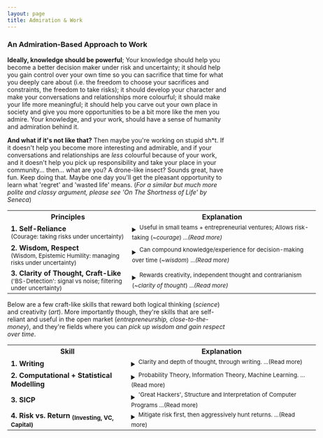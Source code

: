 ```yaml
---
layout: page
title: Admiration & Work
---
```


### An Admiration-Based Approach to Work

**Ideally, knowledge should be powerful**; Your knowledge should help you become a better decision maker under risk and uncertainty; it should help you gain control over your own time so you can sacrifice that time for what you deeply care about (i.e. the freedom to choose your sacrifices and constraints, the freedom to take risks); it should develop your character and make your conversations and relationships more colourful; it should make your life more meaningful; it should help you carve out your own place in society and give you more opportunities to be a bit more like the men you admire. Your knowledge, and your work, should have a sense of humanity and admiration behind it. 

**And what if it's not like that?**  Then maybe you're working on stupid sh\*t. If it doesn't help you become more interesting and admirable, and if your conversations and relationships are *less* colourful because of your work, and it doesn't help you pick up responsibility and take your place in your community... then... what are you? A drone-like insect? Sounds great, have fun. Keep doing that. Maybe one day you'll get the pleasant opportunity to learn what 'regret' and 'wasted life' means. (*For a similar but much more polite and classy argument, please see 'On The Shortness of Life' by Seneca*)


<table style="width:140%">
  <tr>
    <th>Principles</th>
    <th>Explanation</th>
  </tr>
  <tr>
    <td><b>1. Self-Reliance</b><br><sup>(Courage: taking risks under uncertainty)</sup></td>
    <td> <details><summary><sup>Useful in small teams + entrepreneurial ventures; Allows risk-taking (<i>~courage</i>) ...<i>(Read more)</i></sup></summary>
      <b> Ideal: </b><u>Does the skill help you relentlessly and aggressively hunt down opportunities, without need for permission?</u> Is it independent and self-reliant? Can you create value and wealth in entrepreneurial ventures with small teams? ('front-office', close-to-the-money, revenue-generating?). Will it help you take risks and chase opportunities in the open market? Does it help you gain ownership of your own time and wealth? Is it independent enough that it lets you do 'spec-work', so you can pursue clients and customers in your own time? In other words, does the knowledge help you become more <i><b>self-owned and courageous</b></i> in the world? <small>(Also: if your entire team is full of skilled, self-reliant guys with countless other opportunities to chase, and yet they all willingly work together for a long time, then it's because of mutual respect and loyalty - not because they desperately grabbed the closest team that had low enough standards to let them in. Same principle applies to relationships too: you want to be chosen by someone self-reliant with many options. Not someone who desperately grabbed the nearest thing with a pulse and a wallet ;) ).</small>
      <br>
      <b> Anti-Ideal: </b>Or is it a heavily dependent skill that's useless outside of large corporations? Will it make you fragile and dependent on corporate 'performance' reviews and the whims of the geniuses working in HR departments? Is it a skill that only pays if you offer your obedience, 'hard work' and conformity to a bigcorp? Will you end up like those idiots who are strangely proud of how many <i>hours</i> they obediently 'worked hard' for someone who doesn't care about them? That's not 'loyalty' or 'work ethic'... that's just cheap obedience and fear of alternative consequences. (And loyalty, just like respect, is only worth something when given to you by an untamed wolf - not when it comes from a domesticated, housebroken lapdog. That's true both metaphorically and literally.). A very similar argument can be made about those who choose comfortable and 'politically correct' opinions out of obedience and fear. <b>Their opinions, just like their salary, are heavily dependent on approval.</b>
      <br> <i>Disclaimer: Obviously there are cases where people have no other choice but work in crappy jobs because of family circumstances and responsibilities. We're not talking about those guys. They're actually admirable - sacrificing their time and energy for their family. No, the targets of disdain here are the guys with very little responsibility, yet choose comfort and safety out of passivity and cheap obedience. </i>
      </details>
    </td>
  </tr>
  <tr>
    <td><b>2. Wisdom, Respect</b><br><sup>(Wisdom, Epistemic Humility: managing risks under uncertainty)</sup></td>
    <td> <details><summary><sup>Can compound knowledge/experience for decision-making over time (<i>~wisdom</i>) ...<i>(Read more)</i></sup></summary>
      <b> Ideal: </b><u>Does the skill help you earn respect and accumulate wisdom?</u> Does it help you make better decisions under uncertainty? Will it help you mitigate and appropriately handle risk? A few indicators that might help: Does it have timeless principles that will stay true for decades? A lot of timeless knowledge is linked to uncertainty, risk and decision-making, where it usually ends up being called 'wisdom'. <b>In your 40s and 50s, if you learn the right stuff, will your knowledge and voice be respected and taken seriously? </b> Archetypally speaking, will the knowledge help you age into the respectable 'grizzled veteran'? Knowledge should make you better at handling the unknown, and it should earn you respect: <i><b>wisdom, decision-making, epistemic humility</b></i>.
      <br>
      <b> Anti-Ideal: </b>Or are you learning something that'll be useless in 10 years time? Is it just a dumb fad that you'll eventually forget? Are you learning something that requires no respect for the unknown? Something that demands no epistemic humility and thought? When you're older, will a bunch of arrogant 23-year-olds (just like you right now) know as much as 50-year-old-you about the subject? <b>Will you end up like some of those older guys with no wisdom to impart, and garner no respect from their colleagues, because they wasted too much time learning dumb sh*t? </b> If people aren't looking to you for guidance and wisdom when you're older, and your opinion isn't respected, then maybe you f***ed up. If you are 'respected' solely because of job title and how long you've been at a company, then that's not true respect - that's just decorative politeness. Also, notice the interesting link between courage and wisdom: if you never have the courage to venture into uncertain territory and make your own mistakes, you'll never pick up much personal wisdom and experience. From a nerdy mathematical perspective, maybe: d(Wisdom)/dt = Courage. Personal experience seems to agree: you learnt the most from the actions that you were originally scared to take, and the difficult conversations you were scared to have. 
      </details>
    </td>
  </tr>
  <tr>
    <td><b>3. Clarity of Thought, Craft-Like</b><br><sup>('BS-Detection': signal vs noise; filtering under uncertainty)</sup></td>
    <td> <details><summary><sup>Rewards creativity, independent thought and contrarianism (<i>~clarity of thought</i>) ...<i>(Read more)</i></sup></summary>
      <b> Ideal: </b><u>Is the skill craft-like? Does it reward clarity of thought, logic and creativity all at once? To master it, do you need a healthy mix of both science (logic) and art (creativity)? </u> Slightly related to wisdom, but this principle focuses more on creativity and contrarian unruliness, rather than conservative risk-management. Does it train you to sift through useless noise to get to the important, central principles - the 'signal'. <i>And maybe more importantly, if you apply this 'signal-noise filtering' idea to rules and restrictions, you'll get to the idea of unruliness and a healthy sense of disobedience: the art of knowing which rules to ignore, break and laugh at.</i> This trains you to cut through worthless information in books and words too ('BS-detection': what is this person (or text) <i>actually</i> trying to say? How much of it is useless fluff that I can ignore?).  How else can you outclass the 'hard-working' idiots who take pride in the sheer number of hours they throw at their problems? <u>Instead of hours spent, you should take pride in clarity, craftsmanship and mastery.</u> Also, craft-like skills tend to allow you to build a reputation: you can directly claim ownership over the quality work that you do (which leads to: more £££, more opportunities, more choice, more leverage). 
      <br>
      <b> Anti-Ideal: </b>Or is the work output mostly the same, regardless of how much thought goes into it? Three interesting questions. <b>1.</b><i>The 'Hangover Question': </i>Can you output high quality work with a splitting hangover? <b>2.</b><i>The Young Millionaire Question:</i> Are there some extremely successful guys in their 20s and 30s in the field, who reached the top through creative/contrarian thinking without having to follow the traditional path over decades? <b>3.</b><i>The 'Reputation Question':</i> Are there 'famous' practitioners who've built a reputation for themselves through the quality of their work and claim a large share of the rewards? There are reputable investors, startup founders, hackers, writers, researchers, professors, surgeons, attorneys...etc, but why do you never hear about famous back-office support employees? The more the quality of your work directly affects the final outcome, the more you can build a reputation for skill and claim a larger reward. This front-office/back-office split is very obvious in finance, but you  might come across similar divisions in medicine (surgeons vs nurses), law (attorneys vs paralegals), consulting (revenue-generating partners vs normal consultants), writing (authors vs editors), movies (directors and actors vs production crew) and even e-sports (carry vs support).
      </details>
    </td>
  </tr>
</table>

Below are a few craft-like skills that reward both logical thinking (*science*) and creativity (*art*). More importantly though, they're skills that are self-reliant and useful in the open market (*entrepreneurship, close-to-the-money*), and they're fields where you can *pick up wisdom and gain respect over time*.  

<table style="width:140%">
  <tr>
    <th>Skill</th>
    <th>Explanation</th>
  </tr>
  <tr>
    <td><b>1. Writing</b></td>
    <td> <details><summary><sup> Clarity and depth of thought, through writing. ...(Read more)</sup></summary>
      <b> Ideal: </b> Become a skilled writer with clarity, depth and idiosyncrasy. Cut through the useless noise; get to the central ideas. Write essays and research papers. Explore interesting, important and controversial topics. Develop interesting, well-formed opinions and convictions. To be honest, you should care less about writing itself, but more about clarity of thought. Erudition and ownership of your own opinions: that's the target. Writing is just a way to practice this.
      <br>
      <b> Anti-Ideal: </b> Don't be one of those idiots who have nothing valuable to say: the types who can't think well, and fill their words with empty fluff. Maybe they have underdeveloped opinions and obediently think what they're told to think. No individuality or depth in their perspective whatsoever; just blind conformity. A few colourful terms come to mind: 'useful idiots', 'NPC', 'sheeple'. 
      </details>
    </td>
  </tr>
  <tr>
    <td><b>2. Computational + Statistical Modelling </b></td>
    <td><details><summary><sup> Probability Theory, Information Theory, Machine Learning. ...(Read more)</sup></summary>
      <b> Ideal: </b> Build a deep, <b>intuitive</b> understanding of randomness, uncertainty, information and prediction - from a quantitative and computational perspective. <u>You want a 'latticework' of interconnected knowledge that combines <b>Probability Theory, Information Theory, Machine Learning & Complexity</b></u>. Focus less on theoretical discoveries, and more on proper application in R&D, entrepreneurship and investing: problems that are 'close to the money'. <br>
      (Practice > Theory). (Intuition > Formality). (Well-developed latticework of knowledge > Disconnected series of facts).  
      <br>
      <b> Anti-Ideal: </b>Study all the ways that people get tricked and lied to, by deceptive statistics and machine learning models. Find out how both idiots and liars can manipulate decisions through misleading quantitative models and stupid assumptions. (apparently this is a good book that talks a lot about assumptions and mistakes: <i>'Statistical Models: Theory and Practice</i> - D. Freedman)
      <br> 
      </details>
    </td>
  </tr>
  <tr>
    <td><b>3. SICP </b></td>
    <td><details><summary><sup> 'Great Hackers', Structure and Interpretation of Computer Programs ...(Read more)</sup></summary>
      <b> Ideal: </b> If you ever want to chase market opportunities quickly and effectively in small teams in a technical capacity, you really need to be a 'Great Hacker', or at least not a bad one. <u>Fundamentally, you need to be able to self-reliantly <b>build</b> software to chase market opportunities and solve problems. That's all.</u> Read and master 'The Structure and Interpretation of Computer Programs' and learn the general principles of building good architecture. At the very least, you should be able to write well-structured, clean code. Think about it this way: there are thousands of 'software engineers' out there. How many of them can put together a clean, well-designed system together quickly and reliably? And of those guys, how many of them have the contrarianism and business sense to jump on entrepreneurial opportunities and build something from scratch? That's your goal. You're not aiming to be a normal 'software developer'. There're countless guys like that who end up wasting their days away on tedious CRUD apps in the backwaters of some massive corporation, far away from the revenue. You're aiming to <u>build products from scratch</u> in a revenue-generating capacity. These 3 books should help you do that properly, through learning Lisp: SICP, ANSI Common Lisp, On Lisp. (The last 2 books were written by Paul Graham. Who better to learn from? Maybe after that you can start to look at Ruby-on-Rails and the stuff written by the guys from 37Signals/Basecamp.) (Also: good article: Six Principles for Making New Things - by Paul Graham)
      <br>
      <b> Anti-Ideal: </b>Spaghetti code. Lasagne code. Exponential productivity decreases. Making stupid, almost irreversible, technical decisions that prevents you from building the next thing. A codebase that starts to look more like a liability than an asset. See: <i>'The Total Cost of Owning a Mess' (from Clean Code, by R. Martin)</i>.<br> And in terms of work: software jobs that are deep inside the back- and middle-office in large corporations. Software roles that are far away from the money, working on crappy legacy codebases.
      <br> 
      </details>
    </td>
  </tr>
  <tr>
    <td><b>4. Risk vs. Return <sub>(Investing, VC, Capital)</sub></b></td>
    <td><details><summary><sup> Mitigate risk first, then aggressively hunt returns. ...(Read more)</sup></summary>
      <b> Ideal: </b> There are a few fields full of interesting writers who stress the imporance of wisdom (<i>risk-management, epistemic humility</i>), courage (<i>risk-taking, skin-in-the-game</i>) and independent thinking (<i>filtering signal from noise</i>). The central principle is something like: <u>How can you minimise risk while maximising returns</u>? A few fields that come to mind are:<u> 1.Investing, 2.Startups + Silicon Valley, 3.Intelligence + Military Strategy, 4.Medicine, 5.Policy, Risk, Governance.</u> They're all fields where navigating risk and uncertainty are crucial - not just a casual afterthought. 
      <br>
      For now, focus on building a deep understanding of the first field: <b>investing, VC and capital allocation</b>. Where should you allocate capital (and time) in the market? What signals can you use to predict growth and value in companies? Learn from investors in different fields. Value (Buffett, Munger, Klarman...), VC (Paul Graham, Peter Thiel - Zero to One, Tim Ferriss' interviews with a LOT of angel investors), Quants (Taleb, Spitznagel, Thorp, AQR, Winton, ...), Global Macro (Dalio, Soros)...etc. 
      <br>
      <b> Anti-Ideal: </b>Learn how all the bad investors lose money. How should you *NOT* manage your risk? Find all the ways that mediocre portfolio managers manage their investments. And for startups, learn how to tell when a startup looks crap: what signals should you watch out for? This might also be useful when deciding on which startup to join. For medicine, learn about <i>iatrogenesis</i>. And learn about risk in policy, governance, failed interventions and centralised power (see: Totalitarianism, Fascism, unintended consequences, the oh-so-great-and-clearly-democratic EU, and well-informed thoughtful opinions that sound eerily similar to '<i>but that wasnt real communism maaaaan</i>'). To summarise: learn all about stupidity, ignorance and bias in many different fields. <b>If you're really as smart as you pretend to be, maybe you could find a way to profit off of these idiots?</b> (an observation: comedic value is also a type of profit. Dave Chappelle probably agrees.) 
      <br> 
      </details>
    </td>
  </tr>
</table>

